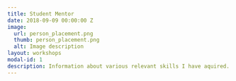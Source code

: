 ```yaml
---
title: Student Mentor
date: 2018-09-09 00:00:00 Z
image:
  url: person_placement.png
  thumb: person_placement.png
  alt: Image description
layout: workshops
modal-id: 1
description: Information about various relevant skills I have aquired.
---
```

